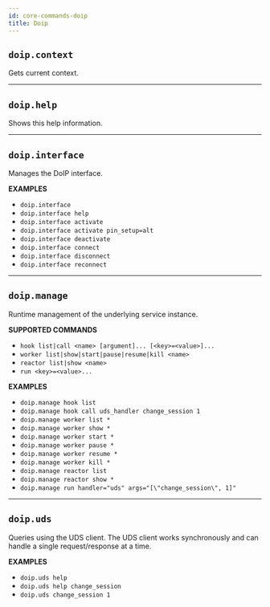 ```yaml
---
id: core-commands-doip
title: Doip
---
```


## `doip.context`

Gets current context.


----
## `doip.help`

Shows this help information.


----
## `doip.interface`

Manages the DoIP interface.


**EXAMPLES**

  - `doip.interface`
  - `doip.interface help`
  - `doip.interface activate`
  - `doip.interface activate pin_setup=alt`
  - `doip.interface deactivate`
  - `doip.interface connect`
  - `doip.interface disconnect`
  - `doip.interface reconnect`


----
## `doip.manage`

Runtime management of the underlying service instance.


**SUPPORTED COMMANDS**

  - `hook list|call <name> [argument]... [<key>=<value>]...`
  - `worker list|show|start|pause|resume|kill <name>`
  - `reactor list|show <name>`
  - `run <key>=<value>...`


**EXAMPLES**

  - `doip.manage hook list`
  - `doip.manage hook call uds_handler change_session 1`
  - `doip.manage worker list *`
  - `doip.manage worker show *`
  - `doip.manage worker start *`
  - `doip.manage worker pause *`
  - `doip.manage worker resume *`
  - `doip.manage worker kill *`
  - `doip.manage reactor list`
  - `doip.manage reactor show *`
  - `doip.manage run handler="uds" args="[\"change_session\", 1]"`


----
## `doip.uds`

Queries using the UDS client. The UDS client works synchronously and can handle a single request/response at a time.


**EXAMPLES**

  - `doip.uds help`
  - `doip.uds help change_session`
  - `doip.uds change_session 1`
